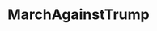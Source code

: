 ---
title: MarchAgainstTrump
crosslinks:
- autotldr
- The_Donald
- youtubefactsbot
- politics
- livven
- EnoughTrumpSpam
- tmsbmeta
- news
- TrumpInvestigation
- esist
- worldnews
- SubredditDrama
- PoliticalHumor
- conspiracy
- AskTrumpSupporters
- dataisbeautiful
- ShitPoliticsSays
- pinkfloyd
- NeutralPolitics
- AskReddit
---